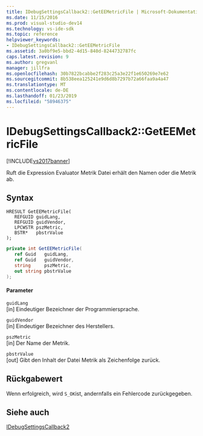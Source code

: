 ```yaml
---
title: IDebugSettingsCallback2::GetEEMetricFile | Microsoft-Dokumentation
ms.date: 11/15/2016
ms.prod: visual-studio-dev14
ms.technology: vs-ide-sdk
ms.topic: reference
helpviewer_keywords:
- IDebugSettingsCallback2::GetEEMetricFile
ms.assetid: 3a0bf9e5-bbd2-4d15-840d-8244732787fc
caps.latest.revision: 9
ms.author: gregvanl
manager: jillfra
ms.openlocfilehash: 30b7822bcabbe2f283c25a3e22f1e650269e7e62
ms.sourcegitcommit: 8b538eea125241e9d6d8b7297b72a66faa9a4a47
ms.translationtype: MT
ms.contentlocale: de-DE
ms.lasthandoff: 01/23/2019
ms.locfileid: "58946375"
---
```

# <a name="idebugsettingscallback2geteemetricfile"></a>IDebugSettingsCallback2::GetEEMetricFile
[!INCLUDE[vs2017banner](../../../includes/vs2017banner.md)]

Ruft die Expression Evaluator Metrik Datei erhält den Namen oder die Metrik ab.  
  
## <a name="syntax"></a>Syntax  
  
```cpp#  
HRESULT GetEEMetricFile(  
   REFGUID guidLang,  
   REFGUID guidVendor,  
   LPCWSTR pszMetric,  
   BSTR*   pbstrValue  
);  
```  
  
```csharp  
private int GetEEMetricFile(  
   ref Guid   guidLang,  
   ref Guid   guidVendor,  
   string     pszMetric,  
   out string pbstrValue  
);  
```  
  
#### <a name="parameters"></a>Parameter  
 `guidLang`  
 [in] Eindeutiger Bezeichner der Programmiersprache.  
  
 `guidVendor`  
 [in] Eindeutiger Bezeichner des Herstellers.  
  
 `pszMetric`  
 [in] Der Name der Metrik.  
  
 `pbstrValue`  
 [out] Gibt den Inhalt der Datei Metrik als Zeichenfolge zurück.  
  
## <a name="return-value"></a>Rückgabewert  
 Wenn erfolgreich, wird `S_OK`ist, andernfalls ein Fehlercode zurückgegeben.  
  
## <a name="see-also"></a>Siehe auch  
 [IDebugSettingsCallback2](../../../extensibility/debugger/reference/idebugsettingscallback2.md)
